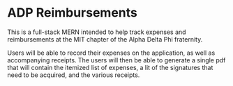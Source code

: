 # ADP Reimbursements

This is a full-stack MERN intended to help track expenses and reimbursements at the MIT chapter of the Alpha Delta Phi fraternity. 

Users will be able to record their expenses on the application, as well as accompanying receipts. The users will then be able to generate a single pdf that will contain the itemized list of expenses, a lit of the signatures that need to be acquired, and the various receipts.
